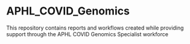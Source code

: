 # APHL_COVID_Genomics
This repository contains reports and workflows created while providing support through the APHL COVID Genomics Specialist workforce 
